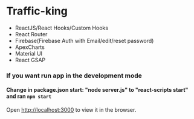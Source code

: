 # Traffic-king
* ReactJS/React Hooks/Custom Hooks
* React Router
* Firebase(Firebase Auth with Email/edit/reset password)
* ApexCharts
* Material UI
* React GSAP



### If you want run app in the development mode

#### Change in package.json start: "node server.js" to  "react-scripts start" and ran `npm start`

Open [http://localhost:3000](http://localhost:3000) to view it in the browser.


